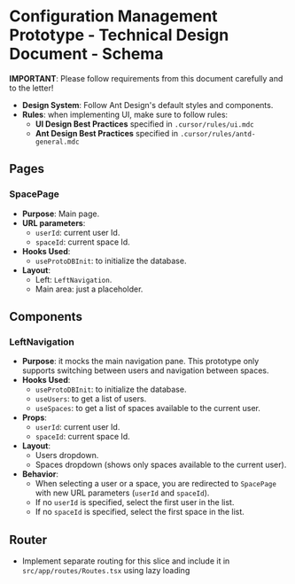 # Configuration Management Prototype - Technical Design Document - Schema

**IMPORTANT**: Please follow requirements from this document carefully and to the letter!

- **Design System**: Follow Ant Design's default styles and components.
- **Rules**: when implementing UI, make sure to follow rules: 
  - **UI Design Best Practices** specified in `.cursor/rules/ui.mdc` 
  - **Ant Design Best Practices** specified in `.cursor/rules/antd-general.mdc`

## Pages

### SpacePage

- **Purpose**: Main page.
- **URL parameters**:
  * `userId`: current user Id.
  * `spaceId`: current space Id.
- **Hooks Used**:
  * `useProtoDBInit`: to initialize the database.
- **Layout**:
  - Left: `LeftNavigation`.
  - Main area: just a placeholder.

## Components

### LeftNavigation

- **Purpose**: it mocks the main navigation pane. This prototype only supports switching between users and navigation between spaces.
- **Hooks Used**:
  * `useProtoDBInit`: to initialize the database.
  * `useUsers`: to get a list of users.
  * `useSpaces`: to get a list of spaces available to the current user.
- **Props**:
  * `userId`: current user Id.
  * `spaceId`: current space Id.
- **Layout**:
  - Users dropdown.
  - Spaces dropdown (shows only spaces available to the current user).
- **Behavior**:
  - When selecting a user or a space, you are redirected to `SpacePage` with new URL parameters (`userId` and `spaceId`).
  - If no `userId` is specified, select the first user in the list.
  - If no `spaceId` is specified, select the first space in the list.

## Router

- Implement separate routing for this slice and include it in `src/app/routes/Routes.tsx` using lazy loading
